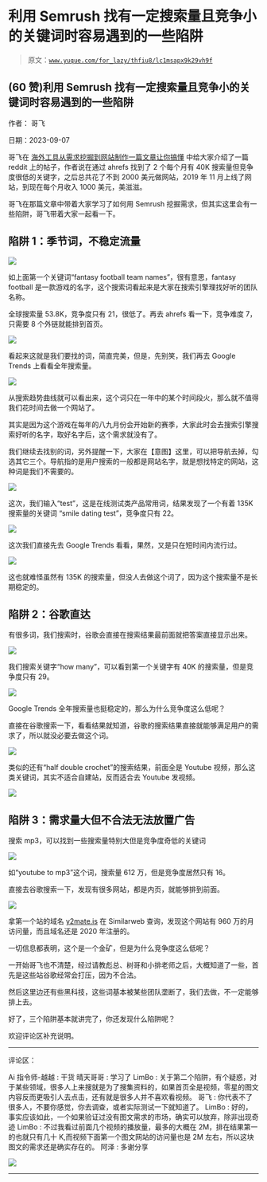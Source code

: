 # 利用 Semrush 找有一定搜索量且竞争小的关键词时容易遇到的一些陷阱

> 原文：[`www.yuque.com/for_lazy/thfiu8/lc1msapx9k29vh9f`](https://www.yuque.com/for_lazy/thfiu8/lc1msapx9k29vh9f)

## (60 赞)利用 Semrush 找有一定搜索量且竞争小的关键词时容易遇到的一些陷阱

作者： 哥飞

日期：2023-09-07

哥飞在 [海外工具从需求挖掘到网站制作一篇文章让你搞懂](https://t.zsxq.com/11TqORn77) 中给大家介绍了一篇 reddit 上的帖子，作者说在通过 ahrefs 找到了 2 个每个月有 40K 搜索量但竞争度很低的关键字，之后总共花了不到 2000 美元做网站，2019 年 11 月上线了网站，到现在每个月收入 1000 美元，美滋滋。

哥飞在那篇文章中带着大家学习了如何用 Semrush 挖掘需求，但其实这里会有一些陷阱，哥飞带着大家一起看一下。

##   陷阱 1：季节词，不稳定流量

![](img/50e2808797af809a1a1f113e7bd3c165.png)

如上面第一个关键词“fantasy football team names”，很有意思，fantasy football 是一款游戏的名字，这个搜索词看起来是大家在搜索引擎理找好听的团队名称。

全球搜索量 53.8K，竞争度只有 21，很低了。再去 ahrefs 看一下，竞争难度 7，只需要 8 个外链就能排到首页。

![](img/02b48dfe85731c0155484a06c6a3edbf.png)

看起来这就是我们要找的词，简直完美，但是，先别笑，我们再去 Google Trends 上看看全年搜索量。

  ![](img/9ead841d91f3e872d91939cec52d5e71.png)

从搜索趋势曲线就可以看出来，这个词只在一年中的某个时间段火，那么就不值得我们花时间去做一个网站了。

其实是因为这个游戏在每年的八九月份会开始新的赛季，大家此时会去搜索引擎搜索好听的名字，取好名字后，这个需求就没有了。

我们继续去找别的词，另外提醒一下，大家在【意图】这里，可以把导航去掉，勾选其它三个。导航指的是用户搜索的一般都是网站名字，就是想找特定的网站，这种词是我们不需要的。

![](img/feebdc89df88849c67d2ad89ed939836.png)

这次，我们输入“test”，这是在线测试类产品常用词，结果发现了一个有着 135K 搜索量的关键词 “smile dating test”，竞争度只有 22。

![](img/7d59eca5358dca0dac361cdf35fefbf1.png)

这次我们直接先去 Google Trends 看看，果然，又是只在短时间内流行过。

![](img/afa79360254a7f9b6ac3673a35e267c7.png)

这也就难怪虽然有 135K 的搜索量，但没人去做这个词了，因为这个搜索量不是长期稳定的。

## 陷阱 2：谷歌直达

有很多词，我们搜索时，谷歌会直接在搜索结果最前面就把答案直接显示出来。

![](img/abc554adf2f5f6929b5e50404bd1da3a.png)

我们搜索关键字“how many”，可以看到第一个关键字有 40K 的搜索量，但是竞争度只有 29。

![](img/6fcfc44ac36ec06133e96e36c1ffbff2.png)

Google Trends 全年搜索量也挺稳定的，那么为什么竞争度这么低呢？

直接在谷歌搜索一下，看看结果就知道，谷歌的搜索结果直接就能够满足用户的需求了，所以就没必要去做这个词。

![](img/322ef7c0e917cb583bb16c292cdb66f2.png)

类似的还有“half double crochet”的搜索结果，前面全是 Youtube 视频，那么这类关键词，其实不适合自建站，反而适合去 Youtube 发视频。

![](img/21581a20a1b7515d6e48f5400326d063.png)

## 陷阱 3：需求量大但不合法无法放置广告

搜索 mp3，可以找到一些搜索量特别大但是竞争度奇低的关键词

![](img/0f4dd8b6f048a02a038f22c414f558fd.png)

如“youtube to mp3”这个词，搜索量 612 万，但是竞争度居然只有 16。

直接去谷歌搜索一下，发现有很多网站，都是内页，就能够排到前面。

![](img/26e335b9dc71d9395f988d0b2dd62796.png)

拿第一个站的域名 [y2mate.is](http://y2mate.is) 在 Similarweb 查询，发现这个网站有 960 万的月访问量，而且域名还是 2020 年注册的。

一切信息都表明，这个是一个金矿，但是为什么竞争度这么低呢？

一开始哥飞也不清楚，经过请教彪总、树哥和小排老师之后，大概知道了一些，首先是这些站谷歌经常会打压，因为不合法。

然后这里边还有些黑科技，这些词基本被某些团队垄断了，我们去做，不一定能够排上去。

好了，三个陷阱基本就讲完了，你还发现什么陷阱呢？

欢迎评论区补充说明。

* * *

评论区：

Ai 指令师-越越 : 干货
晴天哥哥 : 学习了
LimBo : 关于第二个陷阱，有个疑惑，对于某些领域，很多人上来搜就是为了搜集资料的，如果首页全是视频，零星的图文内容反而更吸引人去点击，还有就是很多人并不喜欢看视频。
哥飞 : 你代表不了很多人，不要你感觉，你去调查，或者实际测试一下就知道了。
LimBo : 好的，事实应该如此，一个如果验证过没有图文需求的市场，确实可以放弃，除非出现奇迹
LimBo : 不过我看过前面几个视频的播放量，最多的大概在 2M，排在结果第一的也就只有几十 K,而视频下面第一个图文网站的访问量也是 2M 左右，所以这块图文的需求还是确实存在的。
阿泽 : 多谢分享

![](img/1c37d505930596d12a88ab23e11aa07a.png)

* * *